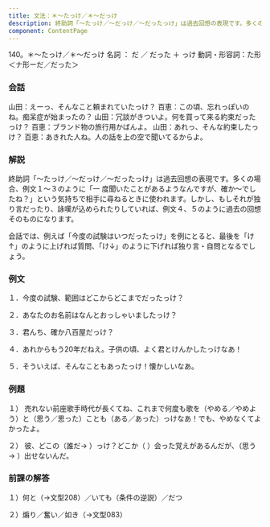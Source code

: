 ```yaml
---
title: 文法：＊～たっけ／＊～だっけ
description: 終助詞「～たっけ／～だっけ／～だったっけ」は過去回想の表現です。多くの場合、例文１～３のように「一 度聞いたことがあるようなんですが、確か～でしたね？」という気持ちで相手に尋ねるときに使われます。しかし、もしそれが独り言だったり、詠嘆が込められたりしていれば、例文４、５のように過去の回想そのものになります。
component: ContentPage
---
```



140。＊～たっけ／＊～だっけ
名詞 ： だ ／ だった ＋ っけ
動詞・形容詞：た形＜ナ形ーだ／だった＞  
### 会話
山田：えーっ、そんなこと頼まれていたっけ？ 百恵：この頃、忘れっぽいのね。痴呆症が始まったの？ 山田：冗談がきついよ。何を買って来る約束だったっけ？ 百恵：ブランド物の旅行用かばんよ。 山田：あれっ、そんな約束したっけ？ 百恵：あきれた人ね。人の話を上の空で聞いてるからよ。
### 解説
終助詞「～たっけ／～だっけ／～だったっけ」は過去回想の表現です。多くの場合、例文１～３のように「一 度聞いたことがあるようなんですが、確か～でしたね？」という気持ちで相手に尋ねるときに使われます。しかし、もしそれが独り言だったり、詠嘆が込められたりしていれば、例文４、５のように過去の回想そのものになります。

会話では、例えば「今度の試験はいつだったっけ」を例にとると、最後を「け↑」のように上げれば質問、「け↓」のように下げれば独り言・自問となるでしょう。
### 例文
１．今度の試験、範囲はどこからどこまでだったっけ？

２．あなたのお名前はなんとおっしゃいましたっけ？

３．君んち、確か八百屋だっけ？

４．あれからもう20年だねえ。子供の頃、よく君とけんかしたっけなあ！

５．そういえば、そんなこともあったっけ！懐かしいなあ。
### 例題
１） 売れない前座歌手時代が長くてね、これまで何度も歌を（やめる／やめよう）と（思う／思った）ことも（ある／あった）っけなあ！でも、やめなくてよかったよ。  

２） 彼、どこの（誰だ→ ）っけ？どこか（ ）会った覚えがあるんだが、（思う→ ）出せないんだ。
### 前課の解答
１）何と（→文型208）／いても（条件の逆説）／だつ

２）煽り／奮い／如き（→文型083）
